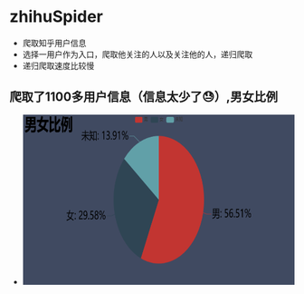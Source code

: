 # zhihuSpider
- 爬取知乎用户信息
- 选择一用户作为入口，爬取他关注的人以及关注他的人，递归爬取
- 递归爬取速度比较慢
## 爬取了1100多用户信息（信息太少了:sweat:）,男女比例
- <div align=center><img width="700" height="300" src="./picture/男女比例.png"/></div>
